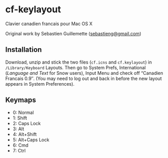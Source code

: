 ﻿cf-keylayout
============

Clavier canadien francais pour Mac OS X

Original work by Sebastien Guillemette (sebastieng@gmail.com)  

Installation
------------
Download, unzip and stick the two files (`cf.icns` and `cf.keylayout`) in
`/Library/Keyboard` Layouts. Then go to System Prefs, International
(*Language and Text* for Snow users), Input Menu and check off “Canadien
Francais 0.9″. (You may need to log out and back in before the new
layout appears in System Preferences).

Keymaps
-------
* 0: Normal
* 1: Shift
* 2: Caps Lock
* 3: Alt
* 4: Alt+Shift
* 5: Alt+Caps Lock
* 6: Cmd
* 7: Ctrl
